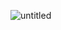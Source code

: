 ![untitled](https://user-images.githubusercontent.com/38256439/48265789-4e441980-e3e2-11e8-8896-2ae5343d5dfd.png)

